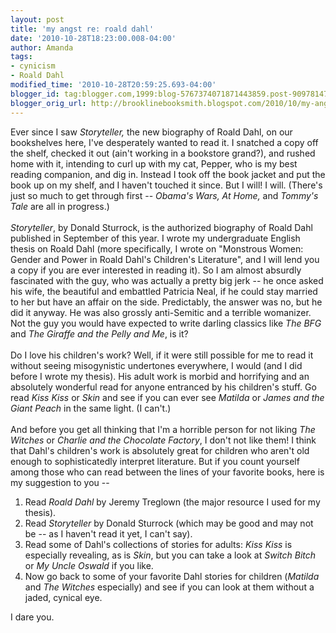 ```yaml
---
layout: post
title: 'my angst re: roald dahl'
date: '2010-10-28T18:23:00.008-04:00'
author: Amanda
tags:
- cynicism
- Roald Dahl
modified_time: '2010-10-28T20:59:25.693-04:00'
blogger_id: tag:blogger.com,1999:blog-5767374071871443859.post-9097814752877158294
blogger_orig_url: http://brooklinebooksmith.blogspot.com/2010/10/my-angst-re-roald-dahl.html
---
```


Ever since I saw <em>Storyteller, </em>the new biography of Roald Dahl, on our bookshelves here, I've desperately wanted to read it. I snatched a copy off the shelf, checked it out (ain't working in a bookstore grand?), and rushed home with it, intending to curl up with my cat, Pepper, who is my best reading companion, and dig in. Instead I took off the book jacket and put the book up on my shelf, and I haven't touched it since. But I will! I will. (There's just so much to get through first -- <em>Obama's Wars, At Home, </em>and <em>Tommy's Tale </em>are all in progress.)<br /><br /><em>Storyteller</em>, by Donald Sturrock, is the authorized biography of Roald Dahl published in September of this year. I wrote my undergraduate English thesis on Roald Dahl (more specifically, I wrote on "Monstrous Women: Gender and Power in Roald Dahl's Children's Literature", and I will lend you a copy if you are ever interested in reading it). So I am almost absurdly fascinated with the guy, who was actually a pretty big jerk -- he once asked his wife, the beautiful and embattled Patricia Neal, if he could stay married to her but have an affair on the side. Predictably, the answer was no, but he did it anyway. He was also grossly anti-Semitic and a terrible womanizer. Not the guy you would have expected to write darling classics like <em>The BFG </em>and <em>The Giraffe and the Pelly and Me</em>, is it?<br /><br />Do I love his children's work? Well, if it were still possible for me to read it without seeing misogynistic undertones everywhere, I would (and I did before I wrote my thesis). His adult work is morbid and horrifying and an absolutely wonderful read for anyone entranced by his children's stuff. Go read <em>Kiss Kiss </em>or <em>Skin</em> and see if you can ever see <em>Matilda</em> or <em>James and the Giant Peach</em> in the same light. (I can't.)<br /><br />And before you get all thinking that I'm a horrible person for not liking <em>The Witches</em> or <em>Charlie and the Chocolate Factory</em>, I don't not like them! I think that Dahl's children's work is absolutely great for children who aren't old enough to sophisticatedly interpret literature. But if you count yourself among those who can read between the lines of your favorite books, here is my suggestion to you --<br /><ol><li>Read <em>Roald Dahl</em> by Jeremy Treglown (the major resource I used for my thesis).</li><li>Read <em>Storyteller </em>by Donald Sturrock (which may be good and may not be -- as I haven't read it yet, I can't say).</li><li>Read some of Dahl's collections of stories for adults: <em>Kiss Kiss </em>is especially revealing, as is <em>Skin</em>, but you can take a look at <em>Switch Bitch </em>or <em>My Uncle Oswald </em>if you like.</li><li>Now go back to some of your favorite Dahl stories for children (<em>Matilda</em> and <em>The Witches</em> especially) and see if you can look at them without a jaded, cynical eye.</li></ol><p>I dare you.</p>